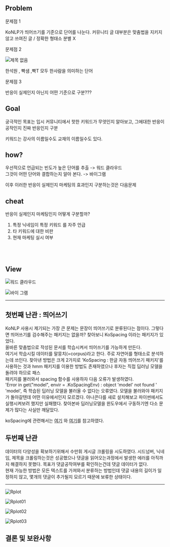 

## Problem

문제점 1

KoNLP가 띄어쓰기를 기준으로 단어를 나눈다. 커뮤니티 글 대부분은 맞춤법을 지키지않고 쓰여진 글 / 정확한 형태소 분별 X 


문제점 2

![제목 없음](https://user-images.githubusercontent.com/49007889/58566725-17ddc700-826c-11e9-8806-bc794e38bf5b.png)


한석원 , 빡샘 ,빡T  모두 한사람을 의미하는 단어
 
문제점 3

반응이 실제인지 아닌지 어떤 기준으로 구분???

## Goal 

궁극적인 목표는 입시 커뮤니티에서 핫한 키워드가 무엇인지 알아보고, 그에대한 반응이 공작인지 진짜 반응인지 구분
 
키워드는 강사의 이름일수도 교재의 이름일수도 있다.

## how?

우선적으로 언급되는 빈도가 높은 단어를 추출 -> 워드 클라우드<br>
그것이 어떤 단어와 결합하는지 알아 본다. -> 바이그램
 
이후 이러한 반응이 실제인지 마케팅의 효과인지 구분하는것은 다음문제

## cheat

반응이 실제인지 마케팅인지 어떻게 구분할까?<br>
1. 특정 닉네임이 특정 키워드 를 자주 언급
2. 타 키워드에 대한 비판
3. 현재 마케팅 실시 여부
 
<br><br> 


## View

![워드 클라우드](https://user-images.githubusercontent.com/49007889/58539895-3ffd0400-8233-11e9-81df-2d065e601178.png)

![바이 그램](https://user-images.githubusercontent.com/49007889/58539894-3f646d80-8233-11e9-88fa-3baad69a9620.png)


----------------------------------
## 첫번째 난관 : 띄어쓰기
<p>KoNLP 사용시 제기되는 가장 큰 문제는 문장이 띄어쓰기로 분류된다는 점이다. 그렇다면 띄어쓰기를 검수해주는 패키지는 없을까? 
 찾아보니 KoSpacing 이라는 패키지가 있었다. <br> 올바른 맞춤법으로 작성된 문서를 학습시켜서 띄어쓰기를 가능하게 만든다. <br>
 여기서 학습시킬 데이터를 말뭉치(=corpus)라고 한다. 주로 자연어를 형태소로 분석하는데 쓰인다. 찾아낸 방법은 크게 2가지로 'KoSpacing : 한글 자동 띄어쓰기 패키지'를 사용하는 것과 hmm 패키지를 이용한 방법도 존재하였으나 후자는 직접 딥러닝 모델을 돌려야 하므로 패스<br>
 패키지를 불러와서 spacing 함수를 사용하자 다음 오류가 발생하였다.
 <br>
  'Error in get("model", envir = .KoSpacingEnv) : object 'model' not found ' 
 <br>
 'model', 즉 학습된 딥러닝 모델을 불러올 수 없다는 오류였다. 모델을 불러와야 패키지가 돌아갈텐데 어떤 이유에서인지 모르겠다. 아나콘다를 새로 설치해보고 파이썬에서도 실행시켜보려 했지만 실패했다. 찾아본바 딥러닝모델을 윈도우에서 구동하기엔 다소 문제가 많다는 사실만 깨달았다. 
 <br>

koSpacing에 관련해서는 <a href="https://mrchypark.github.io/post/kospacing-%ED%95%9C%EA%B8%80-%EB%9D%84%EC%96%B4%EC%93%B0%EA%B8%B0-%ED%8C%A8%ED%82%A4%EC%A7%80%EB%A5%BC-%EC%82%AC%EC%9A%A9%ED%95%B4%EB%B3%B4%EC%9E%90/">여기</a> 와 <a href="http://freesearch.pe.kr/archives/4759">여기</a>를 참고하였다.</p>

## 두번째 난관 
<p>데이터의 다양성을 확보하기위해서 수만휘 게시글 크롤링을 시도하였다. 시드넘버, 닉네임, 제목을 크롤링하는것은 성공했으나 댓글을 읽어오는과정에서 발생한 에러를 아직까지 해결하지 못했다. 목표가 댓글공작여부를 확인하는건데 댓글 데이터가 없다. <br>
현재 가능한 방법은 모든 텍스트를 가져와서 분류하는 방법인데 댓글 내용의 길이가 일정하지 않고, 몇개의 댓글이 추가될지 모르기 때문에 보류한 상태이다.
</p>

---------------------

![Rplot](https://user-images.githubusercontent.com/49007889/59394119-861ca080-8db9-11e9-85df-e5dd7b01fb0b.png)

![Rplot01](https://user-images.githubusercontent.com/49007889/59394124-887efa80-8db9-11e9-8e9a-b5c8c5885856.png)

![Rplot02](https://user-images.githubusercontent.com/49007889/59394125-89b02780-8db9-11e9-96ba-289bbf7d4351.png)

![Rplot03](https://user-images.githubusercontent.com/49007889/59394127-8ae15480-8db9-11e9-84ea-165af24bec58.png)




## 결론 및 보완사항


